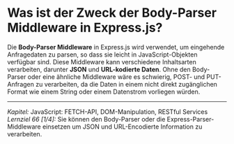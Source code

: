 # Was ist der Zweck der Body-Parser Middleware in Express.js?

Die **Body-Parser Middleware** in Express.js wird verwendet, um eingehende Anfragedaten zu parsen, so dass sie leicht in JavaScript-Objekten verfügbar sind. Diese Middleware kann verschiedene Inhaltsarten verarbeiten, darunter **JSON** und **URL-kodierte Daten**. Ohne den Body-Parser oder eine ähnliche Middleware wäre es schwierig, POST- und PUT-Anfragen zu verarbeiten, da die Daten in einem nicht direkt zugänglichen Format wie einem String oder einem Datenstrom vorliegen würden.

---

_Kapitel:_ JavaScript: FETCH-API, DOM-Manipulation, RESTful Services
_Lernziel 66 \[1/4\]:_ Sie können den Body-Parser oder die Express-Parser-Middleware einsetzen um JSON und URL-Encodierte Information zu verarbeiten.
